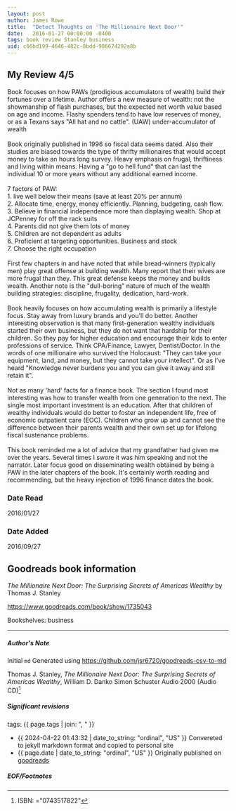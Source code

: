 ```yaml
---
layout: post
author: James Rowe
title:  "Detect Thoughts on 'The Millionaire Next Door'"
date:   2016-01-27 00:00:00 -0400
tags: book review Stanley business
uid: c66bd199-4646-482c-8bdd-986674292a8b
---
```


<!-- highly dependent on how you personally use jekyll templates, and how you want this to show up -->
<!-- escape any jekyll keys with double brackets -->

## My Review 4/5

Book focuses on how PAWs (prodigious accumulators of wealth) build their fortunes over a lifetime. Author offers a new measure of wealth: not the showmanship of flash purchases, but the expected net worth value based on age and income. Flashy spenders tend to have low reserves of money, or as a Texans says "All hat and no cattle". (UAW) under-accumulator of wealth<br/><br/>Book originally published in 1996 so fiscal data seems dated. Also their studies are biased towards the type of thrifty millionaires that would accept money to take an hours long survey. Heavy emphasis on frugal, thriftiness and living within means. Having a "go to hell fund" that can last the individual 10 or more years without any additional earned income.<br/><br/>7 factors of PAW: <br/>1. live well below their means (save at least 20% per annum)<br/>2. Allocate time, energy, money efficiently. Planning, budgeting, cash flow.<br/>3. Believe in financial independence more than displaying wealth. Shop at JCPenney for off the rack suits<br/>4. Parents did not give them lots of money<br/>5. Children are not dependent as adults<br/>6. Proficient at targeting opportunities. Business and stock<br/>7. Choose the right occupation<br/><br/>First few chapters in and have noted that while bread-winners (typically men) play great offense at building wealth. Many report that their wives are more frugal than they. This great defense keeps the money and builds wealth. Another note is the "dull-boring" nature of much of the wealth building strategies: discipline, frugality, dedication, hard-work.<br/><br/>Book heavily focuses on how accumulating wealth is primarily a lifestyle focus. Stay away from luxury brands and you'll do better. Another interesting observation is that many first-generation wealthy individuals started their own business, but they do not want that hardship for their children. So they pay for higher education and encourage their kids to enter professions of service. Think CPA/Finance, Lawyer, Dentist/Doctor. In the words of one millionaire who survived the Holocaust: "They can take your equipment, land, and money, but they cannot take your intellect". Or as I've heard "Knowledge never burdens you and you can give it away and still retain it".<br/><br/>Not as many 'hard' facts for a finance book. The section I found most interesting was how to transfer wealth from one generation to the next. The single most important investment is an education. After that children of wealthy individuals would do better to foster an independent life, free of economic outpatient care (EOC). Children who grow up and cannot see the difference between their parents wealth and their own set up for lifelong fiscal sustenance problems.<br/><br/>This book reminded me a lot of advice that my grandfather had given me over the years. Several times I swore it was him speaking and not the narrator. Later focus good on disseminating wealth obtained by being a PAW in the later chapters of the book. It's certainly worth reading and recommending, but the heavy injection of 1996 finance dates the book.

### Date Read
2016/01/27

### Date Added
2016/09/27

## Goodreads book information

*The Millionaire Next Door: The Surprising Secrets of Americas Wealthy* by Thomas J. Stanley

https://www.goodreads.com/book/show/1735043

Bookshelves: business

---

##### Author's Note

Initial `md` Generated using https://github.com/jsr6720/goodreads-csv-to-md

Thomas J. Stanley, *The Millionaire Next Door: The Surprising Secrets of Americas Wealthy*, William D. Danko Simon  Schuster Audio 2000 (Audio CD)[^1]

##### Significant revisions

tags: {{ page.tags | join: ", " }} <!-- todo move this somewhere -->

- {{ 2024-04-22 01:43:32 | date_to_string: "ordinal", "US" }} Convereted to jekyll markdown format and copied to personal site
- {{ page.date | date_to_string: "ordinal", "US" }} Originally published on [goodreads](https://www.goodreads.com)

##### EOF/Footnotes

[^1]: ISBN: ="0743517822"